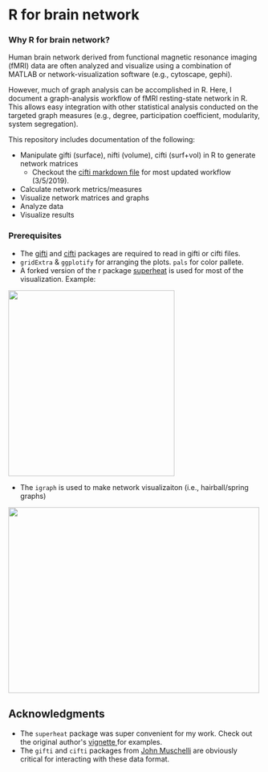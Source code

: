 # R for brain network

### Why R for brain network?  
Human brain network derived from functional magnetic resonance imaging (fMRI) data are often analyzed and visualize using a combination of MATLAB or network-visualization software (e.g., cytoscape, gephi). 

However, much of graph analysis can be accomplished in R. Here, I document a graph-analysis workflow of fMRI resting-state network in R. This allows easy integration with other statistical analysis conducted on the targeted graph measures (e.g., degree, participation coefficient, modularity, system segregation).

This repository includes documentation of the following: 

  * Manipulate gifti (surface), nifti (volume), cifti (surf+vol) in R to generate network matrices
    * Checkout the [cifti markdown file](https://github.com/mychan24/r-for-brain-network/blob/master/cifti_single_sub_sample/cifti_MSC_r.md) for most updated workflow (3/5/2019). 
  * Calculate network metrics/measures
  * Visualize network matrices and graphs
  * Analyze data 
  * Visualize results

### Prerequisites

* The [gifti](https://github.com/muschellij2/gifti) and [cifti](https://github.com/muschellij2/cifti) packages are required to read in gifti or cifti files. 
* `gridExtra` & `ggplotify` for arranging the plots. `pals` for color pallete. 
* A forked version of the r package [superheat](https://github.com/mychan24/superheat) is used for most of the visualization. Example:  
<img src="https://raw.githubusercontent.com/mychan24/r-for-brain-network/master/docs/matrix.png" width="331" height="370">

* The `igraph` is used to make network visualizaiton (i.e., hairball/spring graphs)
<img src="https://raw.githubusercontent.com/mychan24/r-for-brain-network/master/docs/spring.png" width="500" height="370">

## Acknowledgments

* The `superheat` package was super convenient for my work. Check out the original author's [vignette ](https://rlbarter.github.io/superheat/) for examples. 
* The `gifti` and `cifti` packages from [John Muschelli](https://github.com/muschellij2) are obviously critical for interacting with these data format. 
